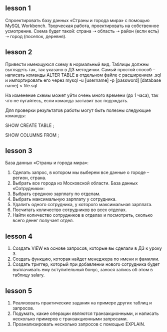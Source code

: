 ## lesson 1

Спроектировать базу данных «Страны и города мира» с помощью MySQL Workbench. Творческая работа, проектировать на собственное усмотрение. Схема будет такой: страна ➝ область ➝ район (если есть) ➝ город (поселок, деревня). 

## lesson 2

Привести имеющуюся схему в нормальный вид. Таблицы должны выглядеть так, так указано в ДЗ методички.
Самый простой способ – написать команды ALTER TABLE в отдельном файле с расширением .sql и импортировать его через 
mysql -u [username] -p [password] [database name] < file.sql

На изменение схемы может уйти очень много времени (до 1 часа), так что не пугайтесь, если команда заставит вас подождать.

Для проверки результатов работы могут быть полезны следующие команды:

SHOW CREATE TABLE <yourtable>;

SHOW COLUMNS FROM <yourtable>;

## lesson 3
База данных «Страны и города мира»:
1. Сделать запрос, в котором мы выберем все данные о городе – регион, страна.
2. Выбрать все города из Московской области.
База данных «Сотрудники»:
1. Выбрать среднюю зарплату по отделам.
2. Выбрать максимальную зарплату у сотрудника.
3. Удалить одного сотрудника, у которого максимальная зарплата.
4. Посчитать количество сотрудников во всех отделах.
5. Найти количество сотрудников в отделах и посмотреть, сколько всего денег получает отдел.

## lesson 4

1. Создать VIEW на основе запросов, которые вы сделали в ДЗ к уроку 3.
2. Создать функцию, которая найдет менеджера по имени и фамилии.
3. Создать триггер, который при добавлении нового сотрудника будет выплачивать ему вступительный бонус, занося запись об этом в таблицу salary.

## lesson 5

1. Реализовать практические задания на примере других таблиц и запросов.
2. Подумать, какие операции являются транзакционными, и написать несколько примеров с транзакционными запросами.
3. Проанализировать несколько запросов с помощью EXPLAIN.